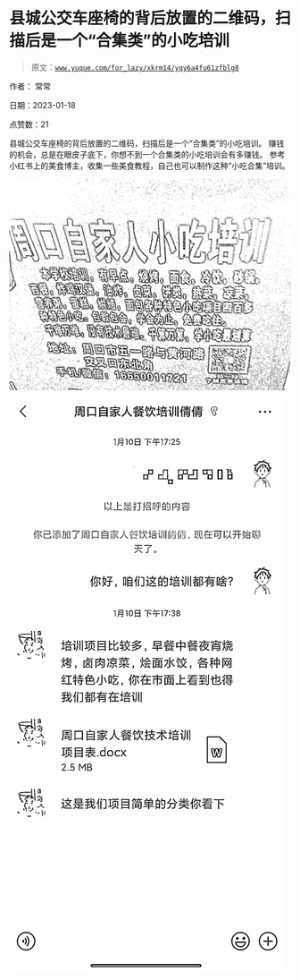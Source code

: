# 县城公交车座椅的背后放置的二维码，扫描后是一个“合集类”的小吃培训

> 原文：[`www.yuque.com/for_lazy/xkrm14/yqy6a4fu61zfblg8`](https://www.yuque.com/for_lazy/xkrm14/yqy6a4fu61zfblg8)

作者： 常常 

日期：2023-01-18 

点赞数：21 

县城公交车座椅的背后放置的二维码，扫描后是一个“合集类”的小吃培训。 赚钱的机会，总是在眼皮子底下，你想不到一个合集类的小吃培训会有多赚钱。 参考小红书上的美食博主，收集一些美食教程，自己也可以制作这种“小吃合集”培训。 

![](img/d0b93e8420a9280d01253f3c376c3932.png) 

![](img/896c52b5fe235d9a0b75a091e9f33b4e.png) 

